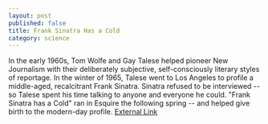 ```yaml
---
layout: post
published: false
title: Frank Sinatra Has a Cold
category: science
---
```


In the early 1960s, Tom Wolfe and Gay Talese helped pioneer New Journalism with their deliberately subjective, self-consciously literary styles of reportage. In the winter of 1965, Talese went to Los Angeles to profile a middle-aged, recalcitrant Frank Sinatra. Sinatra refused to be interviewed -- so Talese spent his time talking to anyone and everyone he could. "Frank Sinatra has a Cold" ran in Esquire the following spring -- and helped give birth to the modern-day profile. <a href="http://www.esquire.com/features/ESQ1003-OCT_SINATRA_rev_">External Link</a>
